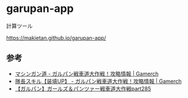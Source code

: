 # garupan-app

計算ツール

https://makietan.github.io/garupan-app/

## 参考

- [マシンガン道 \- ガルパン戦車道大作戦！攻略情報 \| Gamerch](https://gamerch.com/girls-und-panzer/entry/198193)
- [隊長スキル【装填UP】 \- ガルパン戦車道大作戦！攻略情報 \| Gamerch](https://gamerch.com/girls-und-panzer/entry/204437)
- [【ガルパン】ガールズ＆パンツァー戦車道大作戦part285](https://egg.5ch.net/test/read.cgi/applism/1593003023/912)